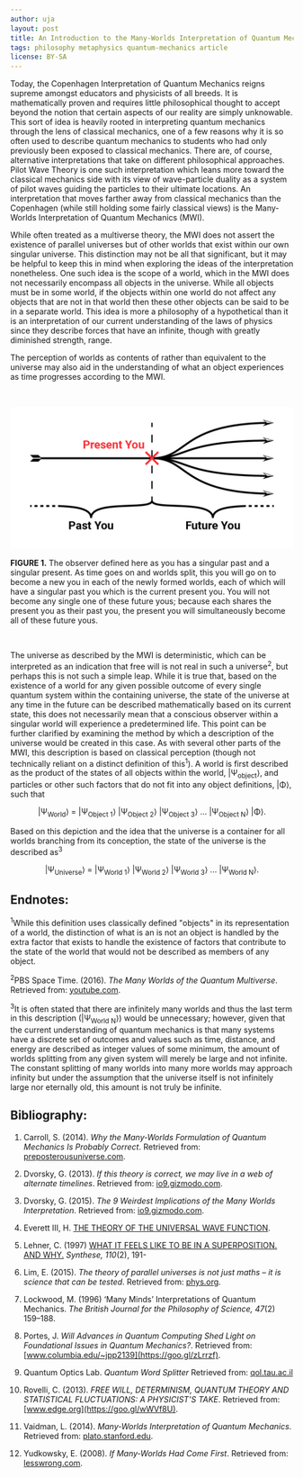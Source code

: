 ```yaml
---
author: uja
layout: post
title: An Introduction to the Many-Worlds Interpretation of Quantum Mechanics
tags: philosophy metaphysics quantum-mechanics article
license: BY-SA
---
```


Today, the Copenhagen Interpretation of Quantum Mechanics reigns supreme amongst
educators and physicists of all breeds. It is mathematically proven and requires
little philosophical thought to accept beyond the notion that certain aspects of
our reality are simply unknowable. This sort of idea is heavily rooted in
interpreting quantum mechanics through the lens of classical mechanics, one of a
few reasons why it is so often used to describe quantum mechanics to students
who had only previously been exposed to classical mechanics. There are, of
course, alternative interpretations that take on different philosophical
approaches. Pilot Wave Theory is one such interpretation which leans more toward
the classical mechanics side with its view of wave-particle duality as a system
of pilot waves guiding the particles to their ultimate locations. An
interpretation that moves farther away from classical mechanics than the
Copenhagen (while still holding some fairly classical views) is the Many-Worlds
Interpretation of Quantum Mechanics (MWI).

While often treated as a multiverse theory, the MWI does not assert the
existence of parallel universes but of other worlds that exist within our own
singular universe. This distinction may not be all that significant, but it may
be helpful to keep this in mind when exploring the ideas of the interpretation
nonetheless. One such idea is the scope of a world, which in the MWI does not
necessarily encompass all objects in the universe. While all objects must be in
some world, if the objects within one world do not affect any objects that are
not in that world then these other objects can be said to be in a separate
world. This idea is more a philosophy of a hypothetical than it is an
interpretation of our current understanding of the laws of physics since they
describe forces that have an infinite, though with greatly diminished strength,
range.

The perception of worlds as contents of rather than equivalent to the universe
may also aid in the understanding of what an object experiences as time
progresses according to the MWI.

<br>

![Your timeline](/assets/img/mwi-fig1.jpg)

**FIGURE 1.** The observer defined here as you has a singular past and a
singular present. As time goes on and worlds split, this you will go on to
become a new you in each of the newly formed worlds, each of which will have a
singular past you which is the current present you. You will not become any
single one of these future yous; because each shares the present you as their
past you, the present you will simultaneously become all of these future yous.

<br>

The universe as described by the MWI is deterministic, which can be interpreted
as an indication that free will is not real in such a universe<sup>2</sup>, but
perhaps this
is not such a simple leap. While it is true that, based on the existence of a
world for any given possible outcome of every single quantum system within the
containing universe, the state of the universe at any time in the future can be
described mathematically based on its current state, this does not necessarily
mean that a conscious observer within a singular world will experience a
predetermined life. This point can be further clarified by examining the
method by which a description of the universe would be created in this case. As
with several other parts of the MWI, this description is based on classical
perception (though not technically reliant on a distinct definition of
this<sup>1</sup>). A world is first described as the product of the states of
all objects within the world, |Ψ<sub>object</sub>⟩, and particles or other
such factors that do not fit into any object definitions, |Φ⟩, such that

<center><p>|Ψ<sub>World</sub>⟩ = |Ψ<sub>Object 1</sub>⟩ |Ψ<sub>Object 2</sub>⟩
|Ψ<sub>Object 3</sub>⟩ ... |Ψ<sub>Object N</sub>⟩ |Φ⟩.</p></center>

Based on this depiction and the idea that the universe is a container for all
worlds branching from its conception, the state of the universe is the described
as<sup>3</sup>

<center><p>|Ψ<sub>Universe</sub>⟩ = |Ψ<sub>World 1</sub>⟩ |Ψ<sub>World 2</sub>⟩
|Ψ<sub>World 3</sub>⟩ ... |Ψ<sub>World N</sub>⟩.</p></center>

## Endnotes:

<sup>1</sup>While this definition uses classically defined "objects" in its
representation of a world, the distinction of what is an is not an object is
handled by the extra factor that exists to handle the existence of factors that
contribute to the state of the world that would not be described as members of
any object.

<sup>2</sup>PBS Space Time. (2016). *The Many Worlds of the Quantum Multiverse*.
Retrieved from: [youtube.com](https://youtu.be/dzKWfw68M5U).

<sup>3</sup>It is often stated that there are infinitely many worlds and thus
the last term in this description (|Ψ<sub>World N</sub>⟩) would be unnecessary;
however, given that the current understanding of quantum mechanics is that many
systems have a discrete set of outcomes and values such as time, distance, and
energy are described as integer values of some minimum, the amount of worlds
splitting from any given system will merely be large and not infinite. The
constant splitting of many worlds into many more worlds may approach infinity
but under the assumption that the universe itself is not infinitely large nor
eternally old, this amount is not truly be infinite.

## Bibliography:

1. Carroll, S. (2014). *Why the Many-Worlds Formulation of Quantum Mechanics Is
Probably Correct*.
Retrieved from: [preposterousuniverse.com](https://goo.gl/YWBPES).

1. Dvorsky, G. (2013). *If this theory is correct, we may live in a web of
alternate timelines*.
Retrieved from: [io9.gizmodo.com](https://goo.gl/NymUHU).

1. Dvorsky, G. (2015). *The 9 Weirdest Implications of the Many Worlds
Interpretation*.
Retrieved from: [io9.gizmodo.com](https://goo.gl/k9CmHJ).

1. Everett III, H. [THE THEORY OF THE UNIVERSAL WAVE
FUNCTION](https://www-tc.pbs.org/wgbh/nova/manyworlds/pdf/dissertation.pdf).

1. Lehner, C. (1997) [WHAT IT FEELS LIKE TO BE IN A SUPERPOSITION. AND
WHY.](https://doi.org/10.1023/A:1004981126055) *Synthese, 110*(2), 191-

1. Lim, E. (2015). *The theory of parallel universes is not just maths – it is
science that can be tested*.
Retrieved from: [phys.org](https://goo.gl/iYKG67).

1. Lockwood, M. (1996) ‘Many Minds’ Interpretations of Quantum Mechanics.
*The British Journal for the Philosophy of Science, 47*(2) 159–188.

1. Portes, J. *Will Advances in Quantum Computing Shed Light on Foundational
Issues in Quantum Mechanics?*.
Retrieved from: [www.columbia.edu/~jpp2139](https://goo.gl/zLrrzf).

1. Quantum Optics Lab. *Quantum Word Splitter* Retrieved from:
[qol.tau.ac.il](http://qol.tau.ac.il/)

1. Rovelli, C. (2013). *FREE WILL, DETERMINISM, QUANTUM THEORY AND STATISTICAL
FLUCTUATIONS: A PHYSICIST'S TAKE*.
Retrieved from: [www.edge.org](https://goo.gl/wWVf8U).

1. Vaidman, L. (2014). *Many-Worlds Interpretation of Quantum Mechanics*.
Retrieved from: [plato.stanford.edu](https://goo.gl/23n1ZN).

1. Yudkowsky, E. (2008). *If Many-Worlds Had Come First*.
Retrieved from: [lesswrong.com](https://goo.gl/QY3KMb).
